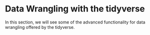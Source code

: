 # Data Wrangling with the tidyverse

In this section, we will see some of the advanced functionality for data wrangling offered by the tidyverse.